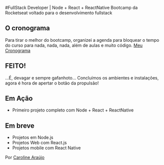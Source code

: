 #FullStack Developer | Node + React + ReactNative
Bootcamp da Rocketseat voltado para o desenvolvimento fullstack

## O cronograma
Para tirar o melhor do bootcamp, organizei a agenda para bloquear o tempo do curso para nada, nada, nada, além de aulas e muito código.
[Meu Cronograma](https://www.notion.so/Cronograma-de-estudos-98b7ea202e1748258269443c2f66d5cd)

## FEITO!
...É, devagar e sempre gafanhoto...
Concluímos os ambientes e instalações, agora é hora de apertar o botão da propulsão!

## Em Ação
* Primeiro projeto completo com Node + React + ReactNative

## Em breve
* Projetos em Node.js
* Projetos Web com React.js
* Projetos mobile com React Native


Por [Caroline Araújo](https://oliveiracomunicacao.com.br/caroline-araujo)